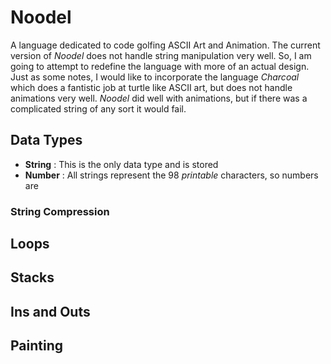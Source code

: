 # Noodel

A language dedicated to code golfing ASCII Art and Animation. The current version of _Noodel_ does not handle string manipulation
very well. So, I am going to attempt to redefine the language with more of an actual design. Just as some notes, I would like to
incorporate the language _Charcoal_ which does a fantistic job at turtle like ASCII art, but does not handle animations very well.
_Noodel_ did well with animations, but if there was a complicated string of any sort it would fail.

## Data Types

 - __String__ : This is the only data type and is stored
 - __Number__ : All strings represent the 98 _printable_ characters, so numbers are 

### String Compression

## Loops

## Stacks

## Ins and Outs

## Painting
